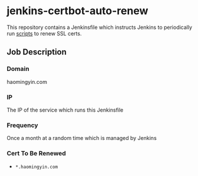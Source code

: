 # jenkins-certbot-auto-renew

This repository contains a Jenkinsfile which instructs Jenkins to periodically run [scripts](https://github.com/haomingyin/certbot-namecheap-hook) to renew SSL certs.

## Job Description

### Domain

haomingyin.com

### IP

The IP of the service which runs this Jenkinsfile

### Frequency

Once a month at a random time which is managed by Jenkins

### Cert To Be Renewed

- `*.haomingyin.com`
